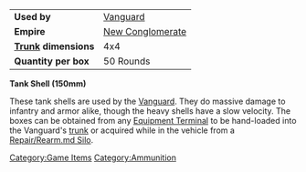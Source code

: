 |                                             |                                                    |
| ------------------------------------------- | -------------------------------------------------- |
| **Used by**                                 | [Vanguard](Vanguard.md)                 |
| **Empire**                                  | [New Conglomerate](New_Conglomerate.md) |
| **[Trunk](Trunk.md) dimensions** | 4x4                                                |
| **Quantity per box**                        | 50 Rounds                                          |

**Tank Shell (150mm)**

These tank shells are used by the [Vanguard](Vanguard.md). They
do massive damage to infantry and armor alike, though the heavy shells
have a slow velocity. The boxes can be obtained from any [Equipment
Terminal](Equipment_Terminal.md) to be hand-loaded into the
Vanguard's [trunk](trunk.md) or acquired while in the vehicle
from a [Repair/Rearm.md Silo](Repair/Rearm_Silo.md).

[Category:Game Items](Category:Game_Items.md)
[Category:Ammunition](Category:Ammunition.md)
